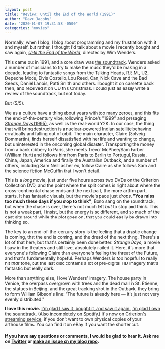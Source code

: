 ```yaml
---
layout: post
title: "Review: Until the End of the World (1991)"
author: "Dave Jacoby"
date: "2020-01-07 19:31:58 -0500"
categories: "movies"
---
```


Normally, when I blog, I blog about programming and my frustration with it and myself, but rather, I thought I'd talk about a movie I recently bought and saw again, [_Until the End of the World_](https://www.imdb.com/title/tt0101458/), directed by Wim Wenders.

This came out in 1991, and a core draw was [the soundtrack](<https://en.wikipedia.org/wiki/Until_the_End_of_the_World_(soundtrack)>). Wenders asked a number of musicians to try to make the music they'd be making in a decade, leading to fantastic songs from the Talking Heads, R.E.M., U2, Depeche Mode, Elvis Costello, Lou Reed, Can, Nick Cave and the Bad Seeds, Daniel Lanois, Patti Smith and others. I bought it on cassette back then, and received it on CD this Christmas. I could just as easily write a review of the soundtrack, but not today.

But (5/5).

We as a culture have a thing about years with too many zeroes, and this fits the end-of-the-century vibe, following Prince's "1999" and presaging [_Strange Days_ (1995)](https://www.imdb.com/title/tt0114558/), as well as the real-world Y2K. In our case, the thing that will bring destruction is a nuclear-powered Indian satellite behaving erratically and falling out of orbit. The main character, Claire (Solveig Dommartin), finds herself dissatisfied with her life and wanting to change, but uninterested in the oncoming global disaster. Transporting the money from a bank robbery to Paris, she meets Trevor McPhee/Sam Farber (William Hurt) and follows him from Paris to Berlin to Portugul, Russia, China, Japan, America and finally the Australian Outback, and a number of others, including Sam Neill as her ex, follow Claire as she follows Sam and the science fiction McGuffin that I won't detail.

This is a _long_ movie, just under five hours across two DVDs on the Criterion Collection DVD, and the point where the split comes is right about where the cross-continental chase ends and the next part, the more artfilm part, starts. It has fantastic visuals, but the movie's pace just _drops_. **"You miss too much these days if you stop to think"**, Bono sang on the soundtrack, but when the chase is over, there's not much left _but_ to stop and think. This is not a weak part, I insist, but the energy is so different, and so much of the cast sits around while the plot goes on, that you could easily be drawn into thinking so.

The key to an end-of-the-century story is the feeling that a drastic change is coming, that the end is coming, and the dread of the next thing. There's a lot of that here, but that's certainly been done better. _Strange Days_, a movie I saw in the theaters and still love, absolutely nailed it. Here, it's more that everyone's following Claire than everyone's feeling the threat of the Future, and that's fundamentally hopeful. Perhaps Wenders is _too_ hopeful to really hit _that_ tone, but the last disc contains a lot of pre-digital HD imagery that's fantastic but really dark.

More than anything else, I love Wenders' imagery. The house party in Venice, the overpass overgrown with trees and the dead mall in St. Etienne, the statues in Beijing, and the great tracking shot in the Outback, they bring to form William Gibson's line: "The future is already here — it's just not very evenly distributed."

**I love this movie.** [I'm glad I saw it, bought it, and saw it again.](https://www.amazon.com/Until-End-World-Criterion-Collection/dp/B07XM9MJSG/) [I'm glad I own the soundtrack.](https://www.amazon.com/Until-End-World-Picture-Soundtrack/dp/B000002LQZ/) ([Also incompletely on Spotify.](https://open.spotify.com/album/2tXlHfaKYig2LCM9gmiRco)) It's now on [Criterion's streaming service](https://www.criterionchannel.com/videos/until-the-end-of-the-world), if you don't want to own physical copies of your arthouse films. You can find it on eBay if you want the shorter cut.

#### If you have any questions or comments, I would be glad to hear it. Ask me on [Twitter](https://twitter.com/jacobydave) or [make an issue on my blog repo](https://github.com/jacoby/jacoby.github.io).
